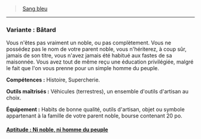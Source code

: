 ﻿---
!SubBackgroundItem
Abilities: Histoire, Supercherie.
MasteredTools: Véhicules (terrestres), un ensemble d'outils d'artisan au choix.
Equipment: Habits de bonne qualité, outils d'artisan, objet ou symbole appartenant à la famille de votre parent noble, bourse contenant 20 po.
Id: background_sangbleu_hd.md#variante--bâtard
ParentLink: background_sangbleu_hd.md#sang-bleu
Name: 'Variante : Bâtard'
ParentName: Sang bleu
NameLevel: 3
Attributes:
  Name: 'Variante : Bâtard'
  Markdown: >+
    ### <!--Name-->Variante : Bâtard<!--/Name-->


    Vous n'êtes pas vraiment un noble, ou pas complètement. Vous ne possédez pas le nom de votre parent noble, vous n'hériterez, à coup sûr, jamais de son titre, vous n'avez jamais été habitué aux fastes de sa maisonnée. Vous avez tout de même reçu une éducation privilégiée, malgré le fait que l'on vous prenne pour un simple homme du peuple.


    **Compétences :** <!--Abilities-->Histoire, Supercherie.<!--/Abilities-->


    **Outils maîtrisés :** <!--MasteredTools-->Véhicules (terrestres), un ensemble d'outils d'artisan au choix.<!--/MasteredTools-->


    **Équipement :** <!--Equipment-->Habits de bonne qualité, outils d'artisan, objet ou symbole appartenant à la famille de votre parent noble, bourse contenant 20 po.<!--/Equipment-->

  Description: >+
    Vous n'êtes pas vraiment un noble, ou pas complètement. Vous ne possédez pas le nom de votre parent noble, vous n'hériterez, à coup sûr, jamais de son titre, vous n'avez jamais été habitué aux fastes de sa maisonnée. Vous avez tout de même reçu une éducation privilégiée, malgré le fait que l'on vous prenne pour un simple homme du peuple.

  Abilities: Histoire, Supercherie.
  MasteredTools: Véhicules (terrestres), un ensemble d'outils d'artisan au choix.
  Equipment: Habits de bonne qualité, outils d'artisan, objet ou symbole appartenant à la famille de votre parent noble, bourse contenant 20 po.
AttributesDictionary: >+
  Name: 'Variante : Bâtard'

  Markdown: >+

    ### <!--Name-->Variante : Bâtard<!--/Name-->





    Vous n'êtes pas vraiment un noble, ou pas complètement. Vous ne possédez pas le nom de votre parent noble, vous n'hériterez, à coup sûr, jamais de son titre, vous n'avez jamais été habitué aux fastes de sa maisonnée. Vous avez tout de même reçu une éducation privilégiée, malgré le fait que l'on vous prenne pour un simple homme du peuple.





    **Compétences :** <!--Abilities-->Histoire, Supercherie.<!--/Abilities-->





    **Outils maîtrisés :** <!--MasteredTools-->Véhicules (terrestres), un ensemble d'outils d'artisan au choix.<!--/MasteredTools-->





    **Équipement :** <!--Equipment-->Habits de bonne qualité, outils d'artisan, objet ou symbole appartenant à la famille de votre parent noble, bourse contenant 20 po.<!--/Equipment-->



  Description: >+

    Vous n'êtes pas vraiment un noble, ou pas complètement. Vous ne possédez pas le nom de votre parent noble, vous n'hériterez, à coup sûr, jamais de son titre, vous n'avez jamais été habitué aux fastes de sa maisonnée. Vous avez tout de même reçu une éducation privilégiée, malgré le fait que l'on vous prenne pour un simple homme du peuple.



  Abilities: Histoire, Supercherie.

  MasteredTools: Véhicules (terrestres), un ensemble d'outils d'artisan au choix.

  Equipment: Habits de bonne qualité, outils d'artisan, objet ou symbole appartenant à la famille de votre parent noble, bourse contenant 20 po.

Description: >+
  Vous n'êtes pas vraiment un noble, ou pas complètement. Vous ne possédez pas le nom de votre parent noble, vous n'hériterez, à coup sûr, jamais de son titre, vous n'avez jamais été habitué aux fastes de sa maisonnée. Vous avez tout de même reçu une éducation privilégiée, malgré le fait que l'on vous prenne pour un simple homme du peuple.

---
> [Sang bleu](hd_background_sangbleu.md)

---

### Variante : Bâtard

Vous n'êtes pas vraiment un noble, ou pas complètement. Vous ne possédez pas le nom de votre parent noble, vous n'hériterez, à coup sûr, jamais de son titre, vous n'avez jamais été habitué aux fastes de sa maisonnée. Vous avez tout de même reçu une éducation privilégiée, malgré le fait que l'on vous prenne pour un simple homme du peuple.

**Compétences :** Histoire, Supercherie.

**Outils maîtrisés :** Véhicules (terrestres), un ensemble d'outils d'artisan au choix.

**Équipement :** Habits de bonne qualité, outils d'artisan, objet ou symbole appartenant à la famille de votre parent noble, bourse contenant 20 po.



#### [Aptitude : Ni noble, ni homme du peuple](hd_background_sangbleu_aptitude_ni_noble_ni_homme_du_peuple.md)

